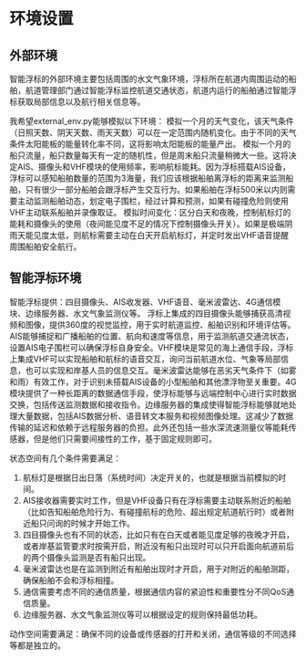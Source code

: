 # 环境设置

## 外部环境

智能浮标的外部环境主要包括周围的水文气象环境，浮标所在航道内周围运动的船舶，航道管理部门通过智能浮标监控航道交通状态，航道内运行的船舶通过智能浮标获取局部信息以及航行相关信息等。

我希望external_env.py能够模拟以下环境：
模拟一个月的天气变化，该天气条件（日照天数、阴天天数、雨天天数）可以在一定范围内随机变化。由于不同的天气条件太阳能板的能量转化率不同，这将影响太阳能板的能量产出。
模拟一个月的船只流量，船只数量每天有一定的随机性，但是周末船只流量稍微大一些。这将决定AIS、摄像头和VHF模块的使用频率，影响航标能耗。因为浮标搭载AIS设备，浮标可以感知船舶数量的范围为3海量，我们应该根据船舶离浮标的距离来监测船舶，只有很少一部分船舶会跟浮标产生交互行为。如果船舶在浮标500米以内则需要主动监测船舶动态，划定电子围栏，经过计算和预测，如果有碰撞危险则使用VHF主动联系船舶并录像取证。
模拟时间变化：区分白天和夜晚，控制航标灯的能耗和摄像头的使用（夜间能见度不足的情况下控制摄像头开关）。如果是极端阴雨天能见度太低，则航标需要主动在白天开启航标灯，并定时发出VHF语音提醒周围船舶安全航行。

## 智能浮标环境

智能浮标提供：四目摄像头、AIS收发器、VHF语音、毫米波雷达、4G通信模块、边缘服务器、水文气象监测仪等。
浮标上集成的四目摄像头能够捕获高清视频和图像，提供360度的视觉监控，用于实时航道监控、船舶识别和环境评估等。AIS能够捕捉和广播船舶的位置、航向和速度等信息，用于监测航道交通流状态，设置AIS电子围栏可以确保浮标自身安全。VHF模块是常见的海上通信手段，浮标上集成VHF可以实现船舶和航标的语音交互，询问当前航道水位、气象等局部信息，也可以实现和岸基人员的信息交互。毫米波雷达能够在恶劣天气条件下（如雾和雨）有效工作，对于识别未搭载AIS设备的小型船舶和其他漂浮物至关重要。4G模块提供了一种长距离的数据通信手段，使浮标能够与远端控制中心进行实时数据交换，包括传送监测数据和接收指令。边缘服务器的集成使得智能浮标能够就地处理大量数据，包括AIS数据分析、语音转文本服务和视频图像处理。这减少了数据传输的延迟和依赖于远程服务器的负担。此外还包括一些水深流速测量仪等能耗传感器，但是他们只需要间接性的工作，基于固定规则即可。

状态空间有几个条件需要满足：

1. 航标灯是根据日出日落（系统时间）决定开关的，也就是根据当前模拟的时间。
2. AIS接收器需要实时工作，但是VHF设备只有在浮标需要主动联系附近的船舶（比如告知船舶危险行为、有碰撞航标的危险、超出规定航道航行时）或者附近船只问询的时候才开始工作。
3. 四目摄像头也有不同的状态，比如只有在白天或者能见度足够的夜晚才开启，或者岸基监管要求时按需开启，附近没有船只出现时可以只开启面向航道前后的两个摄像头监测是否有船只出现。
4. 毫米波雷达也是在监测到附近有船舶出现时才开启，用于对附近的船舶测距，确保船舶不会和浮标相撞。
5. 通信需要考虑不同的通信质量，根据通信内容的紧迫性和重要性分不同QoS通信质量。
6. 边缘服务器、水文气象监测仪等可以根据设定的规则保持最低功耗。

动作空间需要满足：确保不同的设备或传感器的打开和关闭，通信等级的不同选择等都是独立的。
